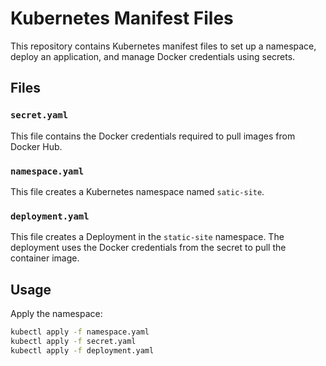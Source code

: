 # Kubernetes Manifest Files

This repository contains Kubernetes manifest files to set up a namespace, deploy an application, and manage Docker credentials using secrets.

## Files

### `secret.yaml`

This file contains the Docker credentials required to pull images from Docker Hub.

### `namespace.yaml`

This file creates a Kubernetes namespace named `satic-site`.

### `deployment.yaml`

This file creates a Deployment in the `static-site` namespace. The deployment uses the Docker credentials from the secret to pull the container image.

## Usage

Apply the namespace:

```bash
kubectl apply -f namespace.yaml
kubectl apply -f secret.yaml
kubectl apply -f deployment.yaml
```
